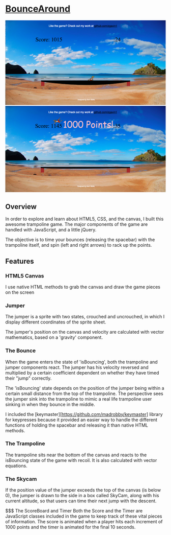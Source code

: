 

# [BounceAround](http://zgavin1.github.io/BounceAround)


[![Bouncing](/assets/bounceSS1.png)](http://zach-gavin.com/BounceAround/)
[![Flying](/assets/bounceSS2.png)](http://zach-gavin.com/BounceAround/)


## Overview
In order to explore and learn about HTML5, CSS, and the canvas, I built this awesome trampoline game. The major components of the game are handled with JavaScript, and a little jQuery.

The objective is to time your bounces (releasing the spacebar) with the trampoline itself, and spin (left and right arrows) to rack up the points.


## Features
### HTML5 Canvas
I use native HTML methods to grab the canvas and draw the game pieces on the screen

### Jumper
The jumper is a sprite with two states, crouched and uncrouched, in which I display different coordinates of the sprite sheet.

The jumper's position on the canvas and velocity are calculated with vector mathematics, based on a 'gravity' component.

### The Bounce
When the game enters the state of 'isBouncing', both the trampoline and jumper components react.
The jumper has his velocity reversed and multiplied by a certain coefficient dependent on whether they have timed their "jump" correctly.

The 'isBouncing' state depends on the position of the jumper being within a certain small distance from the top of the trampoline. The perspective sees the jumper sink into the trampoline to mimic a real life trampoline user sinking in when they bounce in the middle.

I included the [keymaster][https://github.com/madrobby/keymaster] library for keypresses because it provided an easier way to handle the different functions of holding the spacebar and releasing it than native HTML methods.

### The Trampoline
The trampoline sits near the bottom of the canvas and reacts to the isBouncing state of the game with recoil. It is also calculated with vector equations. 

### The Skycam
If the position value of the jumper exceeds the top of the canvas (is below 0), the jumper is drawn to the side in a box called SkyCam, along with his current altitude, so that users can time their next jump with the descent.

$$$ The ScoreBoard and Timer
Both the Score and the Timer are JavaScript classes included in the game to keep track of these vital pieces of information. The score is animated when a player hits each increment of 1000 points and the timer is animated for the final 10 seconds.